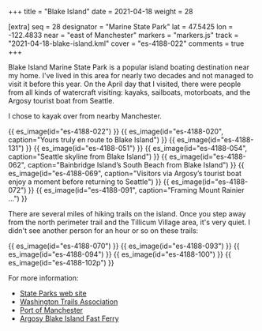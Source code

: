 +++
title = "Blake Island"
date = 2021-04-18
weight = 28

[extra]
seq = 28
designator = "Marine State Park"
lat = 47.5425
lon = -122.4833
near = "east of Manchester"
markers = "markers.js"
track = "2021-04-18-blake-island.kml"
cover = "es-4188-022"
comments = true
+++

Blake Island Marine State Park is a popular island boating destination near my home. I've lived in this area for nearly two decades and not managed to visit it before this year. On the April day that I visited, there were people from all kinds of watercraft visiting: kayaks, sailboats, motorboats, and the Argosy tourist boat from Seattle.

<!-- more -->

I chose to kayak over from nearby Manchester.

{{ es_image(id="es-4188-022") }}
{{ es_image(id="es-4188-020", caption="Yours truly en route to Blake Island") }}
{{ es_image(id="es-4188-131") }}
{{ es_image(id="es-4188-051") }}
{{ es_image(id="es-4188-054", caption="Seattle skyline from Blake Island") }}
{{ es_image(id="es-4188-062", caption="Bainbridge Island’s South Beach from Blake Island") }}
{{ es_image(id="es-4188-069", caption="Visitors via Argosy’s tourist boat enjoy a moment before returning to Seattle") }}
{{ es_image(id="es-4188-072") }}
{{ es_image(id="es-4188-091", caption="Framing Mount Rainier …") }}

There are several miles of hiking trails on the island. Once you step away from the north perimeter trail and the Tillicum Village area, it's very quiet. I didn't see another person for an hour or so on these trails:

{{ es_image(id="es-4188-070") }}
{{ es_image(id="es-4188-093") }}
{{ es_image(id="es-4188-094") }}
{{ es_image(id="es-4188-100") }}
{{ es_image(id="es-4188-102p") }}

For more information:

* [State Parks web site](https://parks.state.wa.us/476/Blake-Island)
* [Washington Trails Association](https://www.wta.org/go-hiking/hikes/blake-island-state-park)
* [Port of Manchester](https://portofmanchester.com)
* [Argosy Blake Island Fast Ferry](https://www.argosycruises.com/argosy-cruises/blake-island-transportation/)
